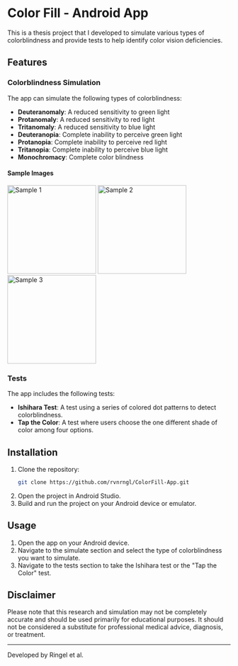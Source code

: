 # Color Fill - Android App

This is a thesis project that I developed to simulate various types of colorblindness and provide tests to help identify color vision deficiencies.

## Features

### Colorblindness Simulation
The app can simulate the following types of colorblindness:
- **Deuteranomaly**: A reduced sensitivity to green light
- **Protanomaly**: A reduced sensitivity to red light
- **Tritanomaly**: A reduced sensitivity to blue light
- **Deuteranopia**: Complete inability to perceive green light
- **Protanopia**: Complete inability to perceive red light
- **Tritanopia**: Complete inability to perceive blue light
- **Monochromacy**: Complete color blindness
  
#### Sample Images
<img src="https://drive.google.com/uc?id=1FI2-C4LRVONjfdwD_vY-7u-DprP5Zty3" alt="Sample 1" height="200" />
<img src="https://drive.google.com/uc?id=1JRjnlmcAbgkcPXuE3QKHt6kXGUQju_ep" alt="Sample 2" height="200" />
<img src="https://drive.google.com/uc?id=1qI2mwm78g9CvvIJCegwg3nSTb-mD99oc" alt="Sample 3" height="200" />


### Tests
The app includes the following tests:
- **Ishihara Test**: A test using a series of colored dot patterns to detect colorblindness.
- **Tap the Color**: A test where users choose the one different shade of color among four options.

## Installation

1. Clone the repository:
    ```bash
    git clone https://github.com/rvnrngl/ColorFill-App.git
    ```
2. Open the project in Android Studio.
3. Build and run the project on your Android device or emulator.

## Usage

1. Open the app on your Android device.
2. Navigate to the simulate section and select the type of colorblindness you want to simulate.
3. Navigate to the tests section to take the Ishihara test or the "Tap the Color" test.

## Disclaimer

Please note that this research and simulation may not be completely accurate and should be used primarily for educational purposes. It should not be considered a substitute for professional medical advice, diagnosis, or treatment.

---

Developed by Ringel et al.
